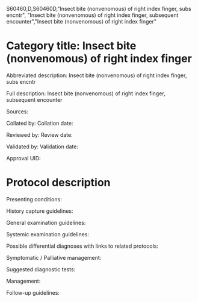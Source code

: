 S60460,D,S60460D,"Insect bite (nonvenomous) of right index finger, subs encntr", "Insect bite (nonvenomous) of right index finger, subsequent encounter","Insect bite (nonvenomous) of right index finger"
# Category title: Insect bite (nonvenomous) of right index finger

Abbreviated description: Insect bite (nonvenomous) of right index finger, subs encntr

Full description: Insect bite (nonvenomous) of right index finger, subsequent encounter

Sources:

Collated by:
Collation date:

Reviewed by:
Review date:

Validated by:
Validation date:

Approval UID:

# Protocol description

Presenting conditions:

History capture guidelines:

General examination guidelines:

Systemic examination guidelines:

Possible differential diagnoses with links to related protocols:

Symptomatic / Palliative management:

Suggested diagnostic tests:

Management:

Follow-up guidelines:
